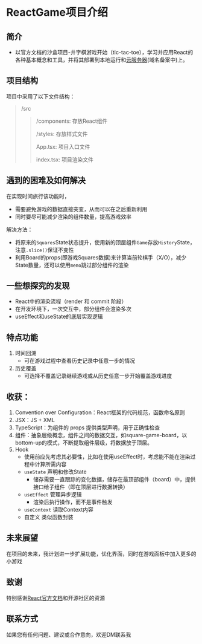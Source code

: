 # ReactGame项目介绍
## 简介
- 以官方文档的沙盒项目-井字棋游戏开始（tic-tac-toe），学习并应用React的各种基本概念和工具，并将其部署到本地运行和[云服务器](http://www.tonyhuang0908.com "www.tonyhuang0908.com")(域名备案中)上。

## 项目结构
项目中采用了以下文件结构：
> /src
>> /components: 存放React组件
>> 
>> /styles: 存放样式文件
>>
>> App.tsx: 项目入口文件
>>
>> index.tsx: 项目渲染文件

## 遇到的困难及如何解决
在实现时间旅行该功能时，
   - 需要避免游戏的数据直接突变，从而可以在之后重新利用
   - 同时要尽可能减少渲染的组件数量，提高游戏效率

解决方法：
   - 将原来的`Squares`State状态提升，使用新的顶层组件`Game`存放`History`State，注意`.slice()`保证不变性
   - 利用Board的props(即游戏Squares数据)来计算当前轮棋手（X/O），减少State数量，还可以使用`memo`跳过部分组件的渲染

## 一些想探究的发现
- React中的渲染流程（render 和 commit 阶段）
- 在开发环境下，一次交互中，部分组件会渲染多次
- useEffect和useState的底层实现逻辑

## 特点功能
1. 时间回溯
   - 可在游戏过程中查看历史记录中任意一步的情况
2. 历史覆盖
   - 可选择不覆盖记录继续游戏或从历史任意一步开始覆盖游戏进度

## 收获：
1. Convention over Configuration：React框架的代码规范，函数命名原则
2. JSX：JS + XML
3. TypeScript：为组件的 props 提供类型声明，用于正确性检查
4. 组件：抽象层级概念，组件之间的数据交互，如square-game-board，以bottom-up的模式，不断提取组件层级，将数据放于顶层。
5. Hook
   - 使用前应先考虑其必要性，比如在使用useEffect时，考虑能不能在渲染过程中计算所需内容
   - `useState` 声明和修改State
      - 储存需要一直跟踪的变化数据，储存在最顶部组件（board）中，提供接口给子组件（即在顶层进行数据转换）
   - `useEffect` 管理异步逻辑
      - 渲染后执行操作，而不是事件触发
   - `useContext` 读取Context内容
   - 自定义 类似函数封装

## 未来展望
在项目的未来，我计划进一步扩展功能，优化界面，同时在游戏面板中加入更多的小游戏

## 致谢
特别感谢[React官方文档](https://zh-hans.react.dev/)和开源社区的资源

## 联系方式
如果您有任何问题、建议或合作意向，欢迎DM联系我

